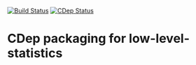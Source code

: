 [![Build Status](https://travis-ci.org/jomof/low-level-statistics.svg?branch=master)](https://travis-ci.org/jomof/low-level-statistics)
[![CDep Status](https://cdep-io.github.io/com.github.jomof/low-level-statistics/latest/latest.svg)](https://github.com/jomof/low-level-statistics/releases/latest)


# CDep packaging for low-level-statistics
